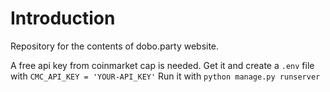 # Introduction

Repository for the contents of dobo.party website.

A free api key from coinmarket cap is needed. Get it and create a `.env` file with `CMC_API_KEY = 'YOUR-API_KEY'`
Run it with `python manage.py runserver`
